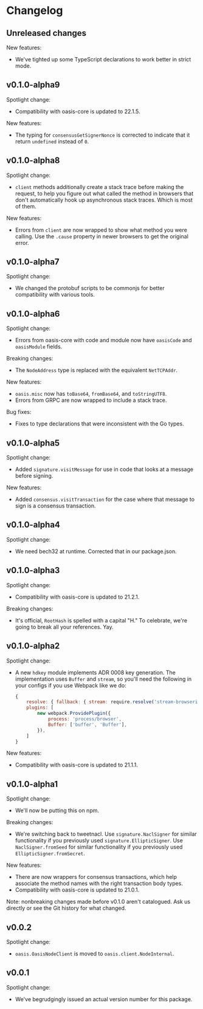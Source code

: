 # Changelog

## Unreleased changes

New features:

- We've tighted up some TypeScript declarations to work better in strict mode.

## v0.1.0-alpha9

Spotlight change:

- Compatibility with oasis-core is updated to 22.1.5.

New features:

- The typing for `consensusGetSignerNonce` is corrected to indicate that it
  return `undefined` instead of `0`.

## v0.1.0-alpha8

Spotlight change:

- `client` methods additionally create a stack trace before making the
  request, to help you figure out what called the method in browsers that
  don't automatically hook up asynchronous stack traces.
  Which is most of them.

New features:

- Errors from `client` are now wrapped to show what method you were calling.
  Use the `.cause` property in newer browsers to get the original error.

## v0.1.0-alpha7

Spotlight change:

- We changed the protobuf scripts to be commonjs for better compatibility with
  various tools.

## v0.1.0-alpha6

Spotlight change:

- Errors from oasis-core with code and module now have `oasisCode` and
  `oasisModule` fields.

Breaking changes:

- The `NodeAddress` type is replaced with the equivalent `NetTCPAddr`.

New features:

- `oasis.misc` now has `toBase64`, `fromBase64`, and `toStringUTF8`.
- Errors from GRPC are now wrapped to include a stack trace.

Bug fixes:

- Fixes to type declarations that were inconsistent with the Go types.

## v0.1.0-alpha5

Spotlight change:

- Added `signature.visitMessage` for use in code that looks at a message
  before signing.

New features:

- Added `consensus.visitTransaction` for the case where that message to sign
  is a consensus transaction.

## v0.1.0-alpha4

Spotlight change:

- We need bech32 at runtime.
  Corrected that in our package.json.

## v0.1.0-alpha3

Spotlight change:

- Compatibility with oasis-core is updated to 21.2.1.

Breaking changes:

- It's official, `RootHash` is spelled with a capital "H."
  To celebrate, we're going to break all your references.
  Yay.

## v0.1.0-alpha2

Spotlight change:

- A new `hdkey` module implements ADR 0008 key generation.
  The implementation uses `Buffer` and `stream`, so you'll need the following
  in your configs if you use Webpack like we do:
  ```js
  {
      resolve: { fallback: { stream: require.resolve('stream-browserify') } },
      plugins: [
          new webpack.ProvidePlugin({
              process: 'process/browser',
              Buffer: ['buffer', 'Buffer'],
          }),
      ]
  }
  ```

New features:

- Compatibility with oasis-core is updated to 21.1.1.

## v0.1.0-alpha1

Spotlight change:

- We'll now be putting this on npm.

Breaking changes:

- We're switching back to tweetnacl.
  Use `signature.NaclSigner` for similar functionality if you previously used
  `signature.EllipticSigner`.
  Use `NaclSigner.fromSeed` for similar functionality if you previously used
  `EllipticSigner.fromSecret`.

New features:

- There are now wrappers for consensus transactions, which help associate the
  method names with the right transaction body types.
- Compatibility with oasis-core is updated to 21.0.1.

Note: nonbreaking changes made before v0.1.0 aren't catalogued.
Ask us directly or see the Git history for what changed.

## v0.0.2

Spotlight change:

- `oasis.OasisNodeClient` is moved to `oasis.client.NodeInternal`.

## v0.0.1

Spotlight change:

- We've begrudgingly issued an actual version number for this package.
